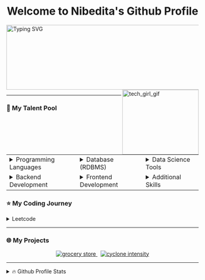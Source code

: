 <h1 align="center">Welcome to Nibedita's Github Profile</h1>
<a href="https://git.io/typing-svg"><img height="170" width="600" src="https://readme-typing-svg.demolab.com/?font=Fira+Code&weight=300&size=31&duration=4000&pause=200&background=FFBEF918&color=F719C6FF&center=true&vCenter=true&random=false&width=800&height=170&lines=Back-end+Developer;Developed REST APIs;Proficient+in+Database+Design;Linux+Geek+;Experience+with+Image+Processing+and+CNN;Always+Curious+and+Creative+!" alt="Typing SVG" /></a>
<img alt="tech_girl_gif" align="right" height="170" width="200" src="https://github.com/nibedita6302/nibedita6302/assets/145376728/b0d6e26a-6c93-4bcd-bc7f-0827edd6265e"/>
<hr>
<h3>🧩 My Talent Pool</h3>
<table>
  <tr>
    <td>
      <details>
        <summary>Programming Languages</summary> 
        <hr>
        <img alt="Static Badge" src="https://img.shields.io/badge/Python-darkblue?style=plastic&logo=python&logoColor=yellow" height="25"> 
      </details>
    </td>
    <td>
      <details>
        <summary>Database (RDBMS)</summary>
        <hr>
        <img alt="Static Badge" src="https://img.shields.io/badge/SQLite_3-darkgreen?style=plastic&logo=sqlite&logoColor=white" height="25">
      </details>
    </td>
    <td>
      <details>
        <summary>Data Science Tools</summary>
      </details>
    </td>
  </tr>
  <tr>
    <td>
      <details>
        <summary>Backend Development</summary>
        <hr> 
        <img alt="Static Badge" src="https://img.shields.io/badge/REST_API-fef50c?style=plastic&logo=academia&logoColor=purple" height="25">
        <img alt="Static Badge" src="https://img.shields.io/badge/Flask-white?style=plastic&logo=flask&logoColor=black" height="25"> 
        <img alt="Static Badge" src="https://img.shields.io/badge/Flask_Security-black?style=plastic&logo=flask&logoColor=white" height="25">
        <img alt="Static Badge" src="https://img.shields.io/badge/SQLAlchemy-%23eb3a1f?style=plastic&logo=SQLAlchemy&logoColor=black" height="25">
        <img alt="Static Badge" src="https://img.shields.io/badge/Celery-brightgreen?style=plastic&logo=celery&logoColor=black" height="25">
      </details>
    </td>
    <td>
      <details>
        <summary>Frontend Development</summary>
        <hr>
        <img alt="Static Badge" src="https://img.shields.io/badge/VueJS-grey?style=plastic&logo=vue.js&logoColor=green" height="25">
        <img alt="Static Badge" src="https://img.shields.io/badge/Javascript-ffcba7?style=plastic&logo=Javascript&logoColor=black" height="25">
      </details>
    </td>
    <td>
      <details>
        <summary>Additional Skills</summary>
        <hr>
        <img alt="Static Badge" src="https://img.shields.io/badge/Git-%23ae1710?style=plastic&logo=git&logoColor=white" height="25">
        <img alt="Static Badge" src="https://img.shields.io/badge/Linux-purple?style=plastic&logo=linux&logoColor=white" height="25">
        <img alt="Static Badge" src="https://img.shields.io/badge/Postman-white?style=plastic&logo=postman&logoColor=red" height="25">
      </details>
    </td>
  </tr>
</table>
<h3>⭐ My Coding Journey</h3>
<details>
  <summary>Leetcode</summary>
  <a href="https://leetcode.com/Nibedita_Chakraborty/">
    <img src="https://leetcard.jacoblin.cool/Nibedita_Chakraborty?font=milonga&theme=dark"" alt="leetcode stats"/>
  </a>
</details>
<hr>
<h3>🌐 My Projects</h3>
<div align="center">
  <a href="https://github.com/nibedita6302/Online_Grocery_Store_App">
    <img src="https://github-readme-stats.vercel.app/api/pin/?username=nibedita6302&repo=Online_Grocery_Store_App&theme=codeSTACKr&border_color=808080" alt="grocery store"/> 
  </a> 
  &nbsp;
  <a href="https://github.com/nibedita6302/Cyclone_Intensity_Estimation">
    <img src="https://github-readme-stats.vercel.app/api/pin/?username=nibedita6302&repo=Cyclone_Intensity_Estimation&theme=codeSTACKr&border_color=808080" alt="cyclone intensity" />
  </a>
</div>
<hr>
<details>
  <summary>🔥 Github Profile Stats</summary>
  <br>
  <img alt="github stats" align="center" height=190 src="https://github-readme-stats.vercel.app/api?username=nibedita6302&show_icons=true&theme=codeSTACKr&title_color=e41feb"/>
  <img alt="most used language" align="center" height=190 src="https://github-readme-stats.vercel.app/api/top-langs/?username=nibedita6302&size_weight=0.5&count_weight=0.5&layout=compact&theme=codeSTACKr&title_color=e41feb"/>
</details>
